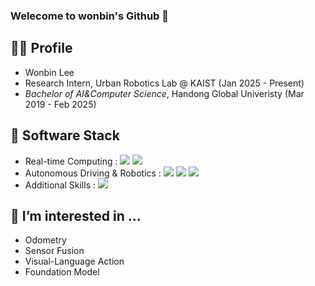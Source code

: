 ### Welecome to wonbin's Github 👋 

## 🐻‍❄️ Profile

- Wonbin Lee
- Research Intern, Urban Robotics Lab @ KAIST (Jan 2025 - Present)
- *Bachelor of AI&Computer Science*, Handong Global Univeristy (Mar 2019 - Feb 2025)


## :snail: Software Stack

- Real-time Computing : <a><img src="https://img.shields.io/badge/C++-00599C?style=flat-square&logo=C%2B%2B&logoColor=white"/> <img src="https://img.shields.io/badge/Linux-FCC624?style=flat-square&logo=Linux&logoColor=black"/></a>
- Autonomous Driving & Robotics : <a><img src="https://img.shields.io/badge/ROS2-22314E?style=flat-square&logo=ROS&logoColor=white"/> <img src="https://img.shields.io/badge/Python-3776AB?style=flat-square&logo=Python&logoColor=white"/> <img src="https://img.shields.io/badge/C++-00599C?style=flat-square&logo=C%2B%2B&logoColor=white"/></a>
- Additional Skills : <a><img src="https://img.shields.io/badge/Vim-200000?style=flat-square&logo=Vim"/> </a>

## 🌱 I’m interested in ...

- Odometry
- Sensor Fusion
- Visual-Language Action
- Foundation Model

<!--
![onebean's github stats](https://github-readme-stats.vercel.app/api?username=onebeany&show_icons=true&theme=vue) -->


